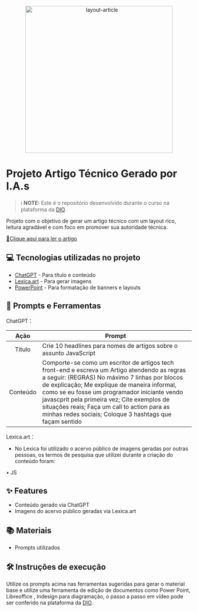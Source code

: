 <p align="center">
  <img src="https://github.com/user-attachments/assets/7784536e-b8e6-44aa-b35f-3d0d7ae56033" alt="layout-article" width="400"/>
</p>

# Projeto Artigo Técnico Gerado por I.A.s


 > ℹ️ **NOTE:** Este é o repositório desenvolvido durante o curso na plataforma da [DIO](https://dio.me).


Projeto com o objetivo de gerar um artigo técnico com um layout rico, leitura agradável e com foco em promover sua autoridade técnica.

<a href="https://web.dio.me/articles/desvendando-o-javascript-um-guia-para-iniciantes?back=%2Farticles&open-modal=true&page=1&order=oldest" title="View PDF now"> 📕Clique aqui para ler o artigo</a>

## 💻 Tecnologias utilizadas no projeto

- [ChatGPT](https://chat.openai.com/) - Para título e conteúdo
- [Lexica.art](https://lexica.art/) - Para gerar imagens
- [PowerPoint](https://www.microsoft.com/en/microsoft-365/powerpoint) - Para formatação de banners e layouts

## 📄 Prompts e Ferramentas


ChatGPT：

|   Ação   | Prompt                                                                                                                                                                                                                                                                         |
| :------: | ------------------------------------------------------------------------------------------------------------------------------------------------------------------------------------------------------------------------------------------------------------------------------ |
|  Título  | Crie 10 headlines para nomes de artigos sobre o assunto JavaScript                                                                                                                                                                                                  |
| Conteúdo | Comporte-se como um escritor de artigos tech front-end e escreva um Artigo atendendo as regras a seguir: {REGRAS} No máximo 7 linhas por blocos de explicação; Me explique de maneira informal, como se eu fosse um programador iniciante vendo javascprit pela primeira vez; Cite exemplos de situações reais; Faça um call to action para as minhas redes sociais; Coloque 3 hashtags que façam sentido |


Lexica.art：

- No Lexica foi utilizado o acervo público de imagens geradas por outras pessoas, os termos de pesquisa que utilizei durante a criação do conteúdo foram:

• JS



## ✨ Features

- Conteúdo gerado via ChatGPT
- Imagens do acervo público geradas via Lexica.art

## 📚 Materiais

- Prompts utilizados

## 🛠️ Instruções de execução

Utilize os prompts acima nas ferramentas sugeridas para gerar o material base e utilize uma ferramenta de edição de documentos como Power Point, Libreoffice , Indesign para diagramação, o passo a passo em vídeo pode ser conferido na plataforma da [DIO](https://dio.me).
